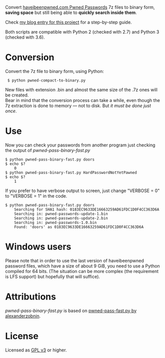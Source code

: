 Convert [haveibeenpwned.com Pwned Passwords](https://haveibeenpwned.com/Passwords) 7z files to binary form, **saving space** but still being able to **quickly search inside them**.

Check [my blog entry for this project](https://circulosmeos.wordpress.com/2018/01/24/checking-passwords-against-size-reduced-haveibeenpwned-com-hashes-files/) for a step-by-step guide.

Both scripts are compatible with Python 2 (checked with 2.7) and Python 3 (checked with 3.6).

Conversion
==========

Convert the 7z file to binary form, using Python:
    
     $ python pwned-compact-to-binary.py    

New files with extension .bin and almost the same size of the .7z ones will be created.   
Bear in mind that the conversion process can take a while, even though the 7z extraction is done to memory — not to disk. But *it must be done just once*.

Use
===

Now you can check your passwords from another program just checking the output of *pwned-pass-binary-fast.py*
    
	$ python pwned-pass-binary-fast.py doors
	$ echo $?
		0
	$ python pwned-pass-binary-fast.py HardPasswordNotYetPawned
	$ echo $?
		1

If you prefer to have verbose output to screen, just change "VERBOSE = 0" to "VERBOSE = 1" in the code.

	$ python pwned-pass-binary-fast.py doors
		Searching for SHA1 hash: 0183EC9633DE16663259AD61FDC1D0F4CC363D6A
		Searching in: pwned-passwords-update-1.bin
		Searching in: pwned-passwords-update-2.bin
		Searching in: pwned-passwords-1.0.bin
		Found: 'doors' as 0183EC9633DE16663259AD61FDC1D0F4CC363D6A

Windows users
=============

Please note that in order to use the last version of haveibeenpwned password files, which have a size of about 9 GiB, you need to use a Python compiled for 64 bits. (The situation can be more complex (the requirement is LFS support) but hopefully that will suffice).

Attributions
============

*pwned-pass-binary-fast.py* is based on [pwned-pass-fast.py by alexanderzobnin](https://gist.github.com/alexanderzobnin/09db0c9f74754d32d3c2538d4d6a3b0d).

License
=======

Licensed as [GPL v3](http://www.gnu.org/licenses/gpl-3.0.en.html) or higher.   
